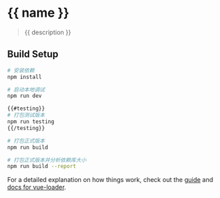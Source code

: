 # {{ name }}

> {{ description }}

## Build Setup

``` bash
# 安装依赖
npm install

# 启动本地调试
npm run dev

{{#testing}}
# 打包测试版本
npm run testing
{{/testing}}

# 打包正式版本
npm run build

# 打包正式版本并分析依赖库大小
npm run build --report
```

For a detailed explanation on how things work, check out the [guide](http://vuejs-templates.github.io/webpack/) and [docs for vue-loader](http://vuejs.github.io/vue-loader).
